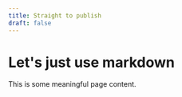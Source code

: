 ```yaml
---
title: Straight to publish
draft: false
---
```

# Let's just use markdown

This is some meaningful page content.